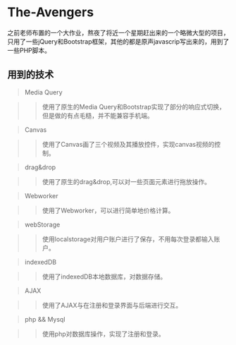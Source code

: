 # The-Avengers

之前老师布置的一个大作业，熬夜了将近一个星期赶出来的一个略微大型的项目，只用了一些jQuery和Bootstrap框架，其他的都是原声javascrip写出来的，用到了一些PHP脚本。

## 用到的技术

> Media Query 

>> 使用了原生的Media Query和Bootstrap实现了部分的响应式切换，但是做的有点毛糙，并不能兼容手机端。

> Canvas

>> 使用了Canvas画了三个视频及其播放控件，实现canvas视频的控制。

> drag&drop 

>> 使用了原生的drag&drop,可以对一些页面元素进行拖放操作。

> Webworker

>> 使用了Webworker，可以进行简单地价格计算。

> webStorage

>> 使用localstorage对用户账户进行了保存，不用每次登录都输入账户。

> indexedDB 

>> 使用了indexedDB本地数据库，对数据存储。

> AJAX

>>使用了AJAX与在注册和登录界面与后端进行交互。

> php && Mysql

>> 使用php对数据库操作，实现了注册和登录。

